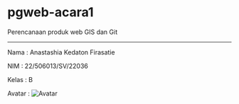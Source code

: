# pgweb-acara1
Perencanaan produk web GIS dan Git
___
Nama : Anastashia Kedaton Firasatie

NIM : 22/506013/SV/22036

Kelas : B

Avatar :
![Avatar](lovepik-cute-girl-avatar-png-image_401431122_wh1200.png)